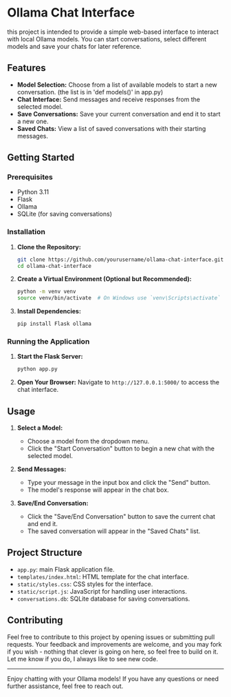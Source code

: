 # Ollama Chat Interface

this project is intended to provide a simple web-based interface to interact with local Ollama models. You can start conversations, select different models and save your chats for later reference.

## Features

- **Model Selection:** Choose from a list of available models to start a new conversation. (the list is in 'def models()' in app.py)
- **Chat Interface:** Send messages and receive responses from the selected model.
- **Save Conversations:** Save your current conversation and end it to start a new one.
- **Saved Chats:** View a list of saved conversations with their starting messages.

## Getting Started

### Prerequisites

- Python 3.11
- Flask
- Ollama
- SQLite (for saving conversations)

### Installation

1. **Clone the Repository:**
   ```sh
   git clone https://github.com/yourusername/ollama-chat-interface.git
   cd ollama-chat-interface
   ```

2. **Create a Virtual Environment (Optional but Recommended):**
   ```sh
   python -m venv venv
   source venv/bin/activate  # On Windows use `venv\Scripts\activate`
   ```

3. **Install Dependencies:**
   ```sh
   pip install Flask ollama
   ```

### Running the Application

1. **Start the Flask Server:**
   ```sh
   python app.py
   ```

2. **Open Your Browser:**
   Navigate to `http://127.0.0.1:5000/` to access the chat interface.

## Usage

1. **Select a Model:**
   - Choose a model from the dropdown menu.
   - Click the "Start Conversation" button to begin a new chat with the selected model.

2. **Send Messages:**
   - Type your message in the input box and click the "Send" button.
   - The model's response will appear in the chat box.

3. **Save/End Conversation:**
   - Click the "Save/End Conversation" button to save the current chat and end it.
   - The saved conversation will appear in the "Saved Chats" list.

## Project Structure

- `app.py`:  main Flask application file.
- `templates/index.html`: HTML template for the chat interface.
- `static/styles.css`: CSS styles for the interface.
- `static/script.js`: JavaScript for handling user interactions.
- `conversations.db`: SQLite database for saving conversations.

## Contributing

Feel free to contribute to this project by opening issues or submitting pull requests. Your feedback and improvements are welcome, and you may fork if you wish - nothing that clever is going on here, so feel free to build on it. Let me know if you do, I always like to see new code.


---

Enjoy chatting with your Ollama models! If you have any questions or need further assistance, feel free to reach out.